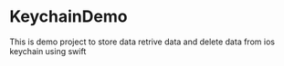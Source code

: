 # KeychainDemo
This is demo project to store data retrive data and delete data from ios keychain using swift
